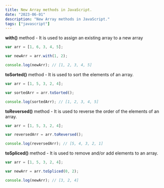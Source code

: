 ```yaml
---
title: New Array methods in JavaScript.
date: "2023-06-01"
description: "New Array methods in JavaScript."
tags: ["javascript"]
---
```


**with()** method - It is used to assign an existing array to a new array

```jsx
var arr = [1, 6, 3, 4, 5];

var newArr = arr.with(1, 2);

console.log(newArr); // [1, 2, 3, 4, 5]
```

**toSorted()** method - It is used to sort the elements of an array.

```jsx
var arr = [1, 5, 3, 2, 4];

var sortedArr = arr.toSorted();

console.log(sortedArr); // [1, 2, 3, 4, 5]
```

**toReversed()** method - It is used to reverse the order of the elements of an array.

```jsx
var arr = [1, 5, 3, 2, 4];

var reversedArr = arr.toReversed();

console.log(reversedArr); // [5, 4, 3, 2, 1]
```

**toSpliced()** method - It is used to remove and/or add elements to an array.

```jsx
var arr = [1, 5, 3, 2, 4];

var newArr = arr.toSpliced(0, 2);

console.log(newArr); // [3, 2, 4]
```

